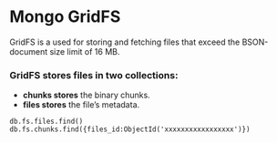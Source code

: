 # Mongo GridFS
GridFS is a used for storing and fetching files that exceed the BSON-document size limit of 16 MB.

### GridFS stores files in two collections:

* <b>chunks stores</b> the binary chunks. 
* <b>files stores</b> the file’s metadata. 

```
db.fs.files.find()
db.fs.chunks.find({files_id:ObjectId('xxxxxxxxxxxxxxxxx')})
```
